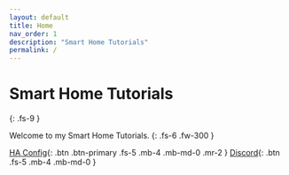 ```yaml
---
layout: default
title: Home
nav_order: 1
description: "Smart Home Tutorials"
permalink: /
---
```


# Smart Home Tutorials
{: .fs-9 }
   
Welcome to my Smart Home Tutorials.
{: .fs-6 .fw-300 }
   
[HA Config](https://github.com/dmatik/homeassistant-config){: .btn .btn-primary .fs-5 .mb-4 .mb-md-0 .mr-2 } [Discord](https://discord.gg/ayZ3Kkg){: .btn .fs-5 .mb-4 .mb-md-0 }

